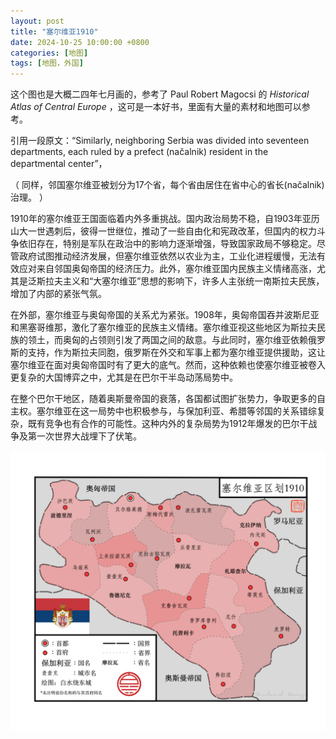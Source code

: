 ```yaml
---
layout: post
title: "塞尔维亚1910"
date: 2024-10-25 10:00:00 +0800
categories: [地图]
tags: [地图，外国]
---
```


这个图也是大概二四年七月画的，参考了 Paul Robert Magocsi 的 *Historical Atlas of Central Europe* ，这可是一本好书，里面有大量的素材和地图可以参考。

引用一段原文：“Similarly, neighboring Serbia was divided into seventeen departments, each ruled by a prefect (načalnik) resident in the departmental center”，

（  同样，邻国塞尔维亚被划分为17个省，每个省由居住在省中心的省长(načalnik)治理。 ）


1910年的塞尔维亚王国面临着内外多重挑战。国内政治局势不稳，自1903年亚历山大一世遇刺后，彼得一世继位，推动了一些自由化和宪政改革，但国内的权力斗争依旧存在，特别是军队在政治中的影响力逐渐增强，导致国家政局不够稳定。尽管政府试图推动经济发展，但塞尔维亚依然以农业为主，工业化进程缓慢，无法有效应对来自邻国奥匈帝国的经济压力。此外，塞尔维亚国内民族主义情绪高涨，尤其是泛斯拉夫主义和“大塞尔维亚”思想的影响下，许多人主张统一南斯拉夫民族，增加了内部的紧张气氛。

在外部，塞尔维亚与奥匈帝国的关系尤为紧张。1908年，奥匈帝国吞并波斯尼亚和黑塞哥维那，激化了塞尔维亚的民族主义情绪。塞尔维亚视这些地区为斯拉夫民族的领土，而奥匈的占领则引发了两国之间的敌意。与此同时，塞尔维亚依赖俄罗斯的支持，作为斯拉夫同胞，俄罗斯在外交和军事上都为塞尔维亚提供援助，这让塞尔维亚在面对奥匈帝国时有了更大的底气。然而，这种依赖也使塞尔维亚被卷入更复杂的大国博弈之中，尤其是在巴尔干半岛动荡局势中。

在整个巴尔干地区，随着奥斯曼帝国的衰落，各国都试图扩张势力，争取更多的自主权。塞尔维亚在这一局势中也积极参与，与保加利亚、希腊等邻国的关系错综复杂，既有竞争也有合作的可能性。这种内外的复杂局势为1912年爆发的巴尔干战争及第一次世界大战埋下了伏笔。

![塞尔维亚1910年](/assets/img/mymap/Serbia1910.png)


